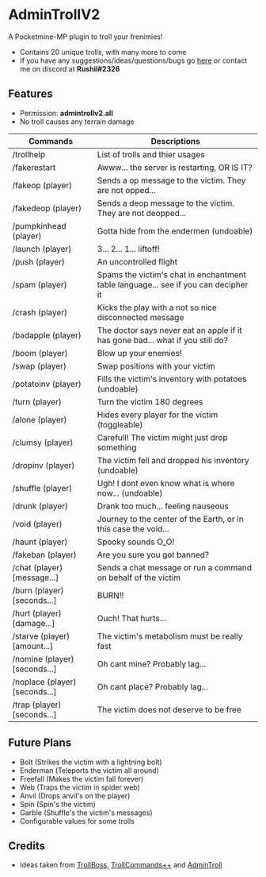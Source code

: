 # AdminTrollV2
A Pocketmine-MP plugin to troll your frenimies!

- Contains 20 unique trolls, with many more to come
- If you have any suggestions/ideas/questions/bugs go [here](https://github.com/Rushil13579/AdminTrollV2/issues) or contact me on discord at **Rushil#2326**

## Features

- Permission: **admintrollv2.all**
- No troll causes any terrain damage

Commands | Descriptions
---------|-------------
/trollhelp | List of trolls and thier usages
/fakerestart | Awww... the server is restarting, OR IS IT?
/fakeop (player) | Sends a op message to the victim. They are not opped...
/fakedeop (player) | Sends a deop message to the victim. They are not deopped...
/pumpkinhead (player) | Gotta hide from the endermen (undoable)
/launch (player) | 3... 2... 1... liftoff!
/push (player) | An uncontrolled flight
/spam (player) | Spams the victim's chat in enchantment table language... see if you can decipher it
/crash (player) | Kicks the play with a not so nice disconnected message
/badapple (player) | The doctor says never eat an apple if it has gone bad... what if you still do?
/boom (player) | Blow up your enemies!
/swap (player) | Swap positions with your victim
/potatoinv (player) | Fills the victim's inventory with potatoes (undoable)
/turn (player) | Turn the victim 180 degrees
/alone (player) | Hides every player for the victim (toggleable)
/clumsy (player) | Carefull! The victim might just drop something
/dropinv (player) | The victim fell and dropped his inventory (undoable)
/shuffle (player) | Ugh! I dont even know what is where now... (undoable)
/drunk (player) | Drank too much... feeling nauseous
/void (player) | Journey to the center of the Earth, or in this case the void...
/haunt (player) | Spooky sounds O_O!
/fakeban (player) | Are you sure you got banned?
/chat (player) [message...] | Sends a chat message or run a command on behalf of the victim
/burn (player) [seconds...] | BURN!!
/hurt (player) [damage...] | Ouch! That hurts...
/starve (player) [amount...] | The victim's metabolism must be really fast
/nomine (player) [seconds...] | Oh cant mine? Probably lag...
/noplace (player) [seconds...] | Oh cant place? Probably lag...
/trap (player) [seconds...] | The victim does not deserve to be free

## Future Plans
- Bolt (Strikes the victim with a lightning bolt)
- Enderman (Teleports the victim all around)
- Freefall (Makes the victim fall forever)
- Web (Traps the victim in spider web)
- Anvil (Drops anvil's on the player)
- Spin (Spin's the victim)
- Garble (Shuffle's the victim's messages)
- Configurable values for some trolls

## Credits

- Ideas taken from [TrollBoss](https://www.spigotmc.org/resources/trollboss.47423/), [TrollCommands++](https://dev.bukkit.org/projects/troll-commands-plus-plus) and [AdminTroll](https://poggit.pmmp.io/p/admintroll)
